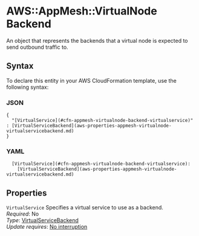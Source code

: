 # AWS::AppMesh::VirtualNode Backend<a name="aws-properties-appmesh-virtualnode-backend"></a>

An object that represents the backends that a virtual node is expected to send outbound traffic to\.

## Syntax<a name="aws-properties-appmesh-virtualnode-backend-syntax"></a>

To declare this entity in your AWS CloudFormation template, use the following syntax:

### JSON<a name="aws-properties-appmesh-virtualnode-backend-syntax.json"></a>

```
{
  "[VirtualService](#cfn-appmesh-virtualnode-backend-virtualservice)" : [VirtualServiceBackend](aws-properties-appmesh-virtualnode-virtualservicebackend.md)
}
```

### YAML<a name="aws-properties-appmesh-virtualnode-backend-syntax.yaml"></a>

```
  [VirtualService](#cfn-appmesh-virtualnode-backend-virtualservice): 
    [VirtualServiceBackend](aws-properties-appmesh-virtualnode-virtualservicebackend.md)
```

## Properties<a name="aws-properties-appmesh-virtualnode-backend-properties"></a>

`VirtualService`  <a name="cfn-appmesh-virtualnode-backend-virtualservice"></a>
Specifies a virtual service to use as a backend\.   
*Required*: No  
*Type*: [VirtualServiceBackend](aws-properties-appmesh-virtualnode-virtualservicebackend.md)  
*Update requires*: [No interruption](https://docs.aws.amazon.com/AWSCloudFormation/latest/UserGuide/using-cfn-updating-stacks-update-behaviors.html#update-no-interrupt)